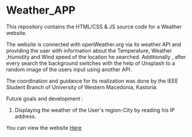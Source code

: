 # Weather_APP

This repository contains the HTML/CSS & JS source code for a Weather website.

The website is connected with openWeather.org via its weather API and providing the user
with information about the Temperature, Weather ,Humidity and Wind speed of the location he searched.
Additionally , after every search the background switches with the help of Unsplash to a random image
of the users input using another API.

The coordination and guidance for its realization was done by the IEEE Student Branch of University of Western Macedonia, Kastoria.


Future goals and development : 
1) Displaying the weather of the User's region-City by reading his IP address.

You can view the website <a href="https://panagiotis-weather-app.netlify.app/" targer="_blank"> Here </a>
